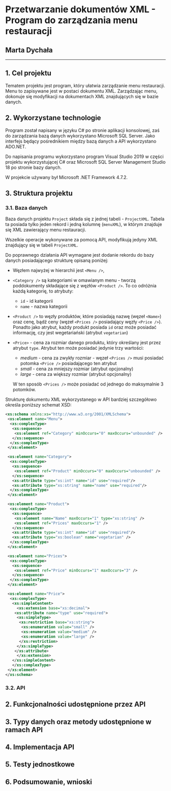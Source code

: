 
# Przetwarzanie dokumentów XML - Program do zarządzania menu restauracji

## Marta Dychała

----------------------------------

## 1. Cel projektu

Tematem projektu jest program, który ułatwia zarządzanie menu restauracji. Menu to zapisywane jest w postaci dokumentu XML. Zarządzając menu, dokonuje się modyfikacji na dokumentach XML znajdujących się w bazie danych.

## 2. Wykorzystane technologie

Program został napisany w języku C# po stronie aplikacji konsolowej, zaś do zarządzania bazą danych wykorzystano Microsoft SQL Server. Jako interfejs będący pośrednikiem między bazą danych a API wykorzystano ADO.NET.

Do napisania programu wykorzystano program Visual Studio 2019 w części projektu wykorzystującej C# oraz Microsoft SQL Server Management Studio 18 po stronie bazy danych.

W projekcie używany był Microsoft .NET Framework 4.7.2.

## 3. Struktura projektu

### 3.1. Baza danych

Baza danych projektu `Project` składa się z jednej tabeli - `ProjectXML`. Tabela ta posiada tylko jeden rekord i jedną kolumnę (`menuXML`), w którym znajduje się XML zawierający menu restauracji.

Wszelkie operacje wykonywane za pomocą API, modyfikują jedyny XML znajdujący się w tabeli `ProjectXML`.

Do poprawnego działania API wymagane jest dodanie rekordu do bazy danych posiadającego strukturę opisaną poniżej:

- Węzłem najwyżej w hierarchii jest `<Menu />`,
- `<Category />` są kategoriami w omawianym menu - tworzą poddokumenty składające się z węzłów `<Product />`. To co odróżnia każdą kategorię, to atrybuty:

  - `id` - id kategorii
  - `name` - nazwa kategorii

- `<Product />` to węzły produktów, które posiadają nazwę (węzeł `<Name>`) oraz cenę, bądź ceny (węzeł `<Prices />` posiadający węzły `<Price />`). Ponadto jako atrybut, każdy produkt posiada `id` oraz może posiadać informację, czy jest wegetariański (atrybut `vegetarian`)
- `<Price>` - cena za rozmiar danego produktu, który określany jest przez atrybut `type`. Atrybut ten może posiadać jedynie trzy wartości:
  
  - _medium_ - cena za zwykły rozmiar - węzeł `<Prices />` musi posiadać potomka `<Price />` posiadającego ten atrybut
  - _small_ - cena za mniejszy rozmiar (atrybut opcjonalny)
  - _large_ - cena za większy rozmiar (atrybut opcjonalny)

  W ten sposób `<Prices />` może posiadać od jednego do maksymalnie 3 potomków.

Strukturę dokumentu XML wykorzystanego w API bardziej szczegółowo określa poniższy schemat XSD:

```xml
<xs:schema xmlns:xs="http://www.w3.org/2001/XMLSchema">
 <xs:element name="Menu">
  <xs:complexType>
   <xs:sequence>
    <xs:element ref="Category" minOccurs="0" maxOccurs="unbounded" />
   </xs:sequence>
  </xs:complexType>
 </xs:element>

 <xs:element name="Category">
  <xs:complexType>
   <xs:sequence>
    <xs:element ref="Product" minOccurs="0" maxOccurs="unbounded" />
   </xs:sequence>
   <xs:attribute type="xs:int" name="id" use="required"/>
   <xs:attribute type="xs:string" name="name" use="required"/>
  </xs:complexType>
 </xs:element>

 <xs:element name="Product">
  <xs:complexType>
   <xs:sequence>
    <xs:element name="Name" maxOccurs="1" type="xs:string" />
    <xs:element ref="Prices" maxOccurs="1" />
   </xs:sequence>
   <xs:attribute type="xs:int" name="id" use="required"/>
   <xs:attribute type="xs:boolean" name="vegetarian" />
  </xs:complexType>
 </xs:element>

 <xs:element name="Prices">
  <xs:complexType>
   <xs:sequence>
    <xs:element ref="Price" minOccurs="1" maxOccurs="3" />
   </xs:sequence>
  </xs:complexType>
 </xs:element>

 <xs:element name="Price">
  <xs:complexType>
   <xs:simpleContent>
     <xs:extension base="xs:decimal">
    <xs:attribute name="type" use="required">
     <xs:simpleType>
      <xs:restriction base="xs:string">
       <xs:enumeration value="small" />
       <xs:enumeration value="medium" />
       <xs:enumeration value="large" />
      </xs:restriction>
     </xs:simpleType>
    </xs:attribute>
     </xs:extension>
   </xs:simpleContent>
   </xs:complexType>
 </xs:element>
</xs:schema>

```

### 3.2. API

## 2. Funkcjonalności udostępnione przez API

## 3. Typy danych oraz metody udostępnione w ramach API

## 4. Implementacja API

## 5. Testy jednostkowe

## 6. Podsumowanie, wnioski
